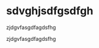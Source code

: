 <html>
<head>
<link rel="stylesheet" href="mynotes.css">
</head>
<body>
   <h1>sdvghjsdfgsdfgh</h1>
    <p>zjdgvfasgdfagdsfhg</p>
    <p>zjdgvfasgdfagdsfhg</p>
</body>
</html>

